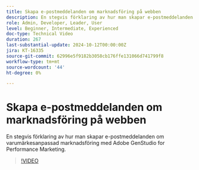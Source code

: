 ```yaml
---
title: Skapa e-postmeddelanden om marknadsföring på webben
description: En stegvis förklaring av hur man skapar e-postmeddelanden om varumärkesanpassad marknadsföring med Adobe GenStudio for Performance Marketing.
role: Admin, Developer, Leader, User
level: Beginner, Intermediate, Experienced
doc-type: Technical Video
duration: 267
last-substantial-update: 2024-10-12T00:00:00Z
jira: KT-16335
source-git-commit: 62996e5f9182b3058cb176ffe131066d741799f8
workflow-type: tm+mt
source-wordcount: '44'
ht-degree: 0%

---
```



# Skapa e-postmeddelanden om marknadsföring på webben

En stegvis förklaring av hur man skapar e-postmeddelanden om varumärkesanpassad marknadsföring med Adobe GenStudio for Performance Marketing.

>[!VIDEO](https://video.tv.adobe.com/v/3435056/?learn=on)
